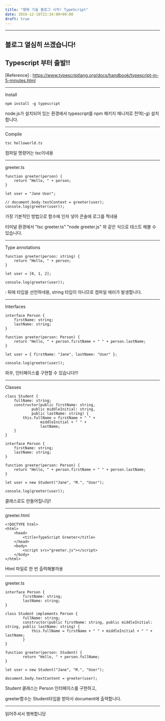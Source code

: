 ```yaml
---
title: "행복 기술 블로그 시작! TypeScript"
date: 2019-12-18T21:34:00+09:00
draft: true
---
```


---
블로그 열심히 쓰겠습니다!
---

Typescript 부터 출발!!
---

[Reference] : https://www.typescriptlang.org/docs/handbook/typescript-in-5-minutes.html

---

Install
```
npm install -g typescript
```
node.js가 설치되어 있는 환경에서 typescript를 npm 패키지 매니저로 전역(-g) 설치합니다.

---

Compile
```
tsc helloworld.ts
```
컴파일 명령어는 tsc이네용

---

greeter.ts
```
function greeter(person) {
	return "Hello, " + person;
}

let user = "Jane User";

// document.body.textContext = greeter(user);
console.log(greeter(user));
```
가장 기본적인 방법으로 함수에 인자 넣어 콘솔에 로그를 찍네용

터미널 환경에서 "tsc greeter.ts" "node greeter.js" 와 같은 식으로 테스트 해볼 수 있습니다.
 
---

Type annotations
```
function greeter(person: string) {
	return "Hello, " + person;
}

let user = [0, 1, 2];

console.log(greeter(user));
```
: 뒤에 타입을 선언하네용, string 타입이 아니므로 컴파일 에러가 발생합니다.

---

Interfaces
```
interface Person {
	firstName: string;
	lastName: string;
}

function greeter(person: Person) {
	return "Hello, " + person.firstName + " " + person.lastName;
}

let user = { firstName: "Jane", lastName: "User" };

console.log(greeter(user));
```
와우, 인터페이스를 구현할 수 있습니다!!!

---

Classes
```
class Student {
	fullName: string;
	constructor(public firstName: string,
		    public middleInitial: string,
		    public lastName: string) {
		this.fullName = firstName + " " +
				middleInitial + " " +
				lastName;
	}
}

interface Person {
	firstName: string;
	lastName: string;
}

function greeter(person: Person) {
	return "Hello, " + person.firstName + " " + person.lastName;
}

let user = new Student("Jane", "M.", "User");

console.log(greeter(user));
```
클래스로도 만들어집니당!

---

greeter.html
```
<!DOCTYPE html>
<html>
	<head>
		<title>TypeScript Greeter</title>
	</head>
	<body>
		<script src="greeter.js"></script>
	</body>
</html>
```
Html 파일로 한 번 출력해볼까용

---

greeter.ts
```
interface Person {
        firstName: string;
        lastName: string;
}

class Student implements Person {
        fullName: string;
        constructor(public firstName: string, public middleInitial: string, public lastName: string) {
        	this.fullName = firstName + " " + middleInitial + " " + lastName;
        }
}

function greeter(person: Student) {
        return "Hello, " + person.fullName;
}

let user = new Student("Jane", "M.", "User");

document.body.textContent = greeter(user);
```
Student 클래스는 Person 인터페이스를 구현하고, 

greeter함수는 Student타입을 받아서 document에 출력합니다.

---

읽어주셔서 행복합니당
